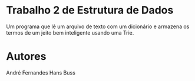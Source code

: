 # Trabalho 2 de Estrutura de Dados

Um programa que lê um arquivo de texto com um dicionário e armazena os termos de um jeito bem inteligente usando uma Trie.

# Autores 
André Fernandes
Hans Buss 